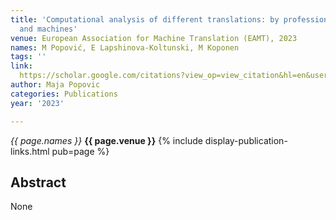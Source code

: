 ```yaml
---
title: 'Computational analysis of different translations: by professionals, students
  and machines'
venue: European Association for Machine Translation (EAMT), 2023
names: M Popović, E Lapshinova-Koltunski, M Koponen
tags: ''
link: 
  https://scholar.google.com/citations?view_op=view_citation&hl=en&user=KdAV2Y0AAAAJ&pagesize=100&sortby=pubdate&citation_for_view=KdAV2Y0AAAAJ:tKAzc9rXhukC
author: Maja Popovic
categories: Publications
year: '2023'

---
```


*{{ page.names }}*
**{{ page.venue }}**
{% include display-publication-links.html pub=page %}
## Abstract

None
